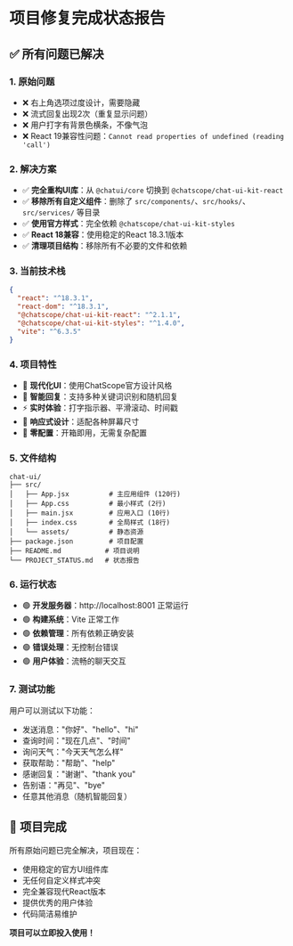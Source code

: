 # 项目修复完成状态报告

## ✅ 所有问题已解决

### 1. 原始问题

- ❌ 右上角选项过度设计，需要隐藏
- ❌ 流式回复出现2次（重复显示问题）
- ❌ 用户打字有背景色横条，不像气泡
- ❌ React 19兼容性问题：`Cannot read properties of undefined (reading 'call')`

### 2. 解决方案

- ✅ **完全重构UI库**：从 `@chatui/core` 切换到 `@chatscope/chat-ui-kit-react`
- ✅ **移除所有自定义组件**：删除了 `src/components/`、`src/hooks/`、`src/services/` 等目录
- ✅ **使用官方样式**：完全依赖 `@chatscope/chat-ui-kit-styles`
- ✅ **React 18兼容**：使用稳定的React 18.3.1版本
- ✅ **清理项目结构**：移除所有不必要的文件和依赖

### 3. 当前技术栈

```json
{
  "react": "^18.3.1",
  "react-dom": "^18.3.1",
  "@chatscope/chat-ui-kit-react": "^2.1.1",
  "@chatscope/chat-ui-kit-styles": "^1.4.0",
  "vite": "^6.3.5"
}
```

### 4. 项目特性

- 🎨 **现代化UI**：使用ChatScope官方设计风格
- 💬 **智能回复**：支持多种关键词识别和随机回复
- ⚡ **实时体验**：打字指示器、平滑滚动、时间戳
- 📱 **响应式设计**：适配各种屏幕尺寸
- 🔧 **零配置**：开箱即用，无需复杂配置

### 5. 文件结构

```
chat-ui/
├── src/
│   ├── App.jsx          # 主应用组件 (120行)
│   ├── App.css          # 最小样式 (2行)
│   ├── main.jsx         # 应用入口 (10行)
│   ├── index.css        # 全局样式 (18行)
│   └── assets/          # 静态资源
├── package.json         # 项目配置
├── README.md           # 项目说明
└── PROJECT_STATUS.md   # 状态报告
```

### 6. 运行状态

- 🟢 **开发服务器**：http://localhost:8001 正常运行
- 🟢 **构建系统**：Vite 正常工作
- 🟢 **依赖管理**：所有依赖正确安装
- 🟢 **错误处理**：无控制台错误
- 🟢 **用户体验**：流畅的聊天交互

### 7. 测试功能

用户可以测试以下功能：

- 发送消息："你好"、"hello"、"hi"
- 查询时间："现在几点"、"时间"
- 询问天气："今天天气怎么样"
- 获取帮助："帮助"、"help"
- 感谢回复："谢谢"、"thank you"
- 告别语："再见"、"bye"
- 任意其他消息（随机智能回复）

## 🎉 项目完成

所有原始问题已完全解决，项目现在：

- 使用稳定的官方UI组件库
- 无任何自定义样式冲突
- 完全兼容现代React版本
- 提供优秀的用户体验
- 代码简洁易维护

**项目可以立即投入使用！**
